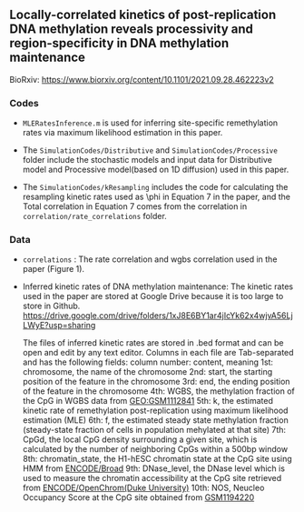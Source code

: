 ## Locally-correlated kinetics of post-replication DNA methylation reveals processivity and region-specificity in DNA methylation maintenance
BioRxiv: https://www.biorxiv.org/content/10.1101/2021.09.28.462223v2
### Codes

- `MLERatesInference.m` is used for inferring site-specific remethylation rates via maximum likelihood estimation in this paper.

- The `SimulationCodes/Distributive` and `SimulationCodes/Processive` folder include the stochastic models and input data for Distributive model and Processive model(based on 1D diffusion) used in this paper.

- The `SimulationCodes/kResampling` includes the code for calculating the resampling kinetic rates used as \phi in Equation 7 in the paper, and the Total correlation in Equation 7 comes from the correlation in `correlation/rate_correlations` folder.

### Data

- `correlations` : The rate correlation and wgbs correlation used in the paper (Figure 1).

- Inferred kinetic rates of DNA methylation maintenance: The kinetic rates used in the paper are stored at Google Drive because it is too large to store in Github. https://drive.google.com/drive/folders/1xJ8E6BY1ar4jIcYk62x4wjvA56LjLWyE?usp=sharing

  The files of inferred kinetic rates are stored in .bed format and can be open and edit by any text editor. Columns in each file are Tab-separated and has the following fields:
  column number: content, meaning
	1st: chromosome, the name of the chromosome
	2nd: start, the starting position of the feature in the chromosome 
	3rd: end, the ending position of the feature in the chromosome 
	4th: WGBS, the methylation fraction of the CpG in WGBS data from [GEO:GSM1112841](https://www.ncbi.nlm.nih.gov/geo/query/acc.cgi?acc=GSM1112841)
	5th: k, the estimated kinetic rate of remethylation post-replication using maximum likelihood estimation (MLE)
	6th: f, the estimated steady state methylation fraction (steady-state fraction of cells in population mehylated at that site)
	7th: CpGd, the local CpG density surrounding a given site, which is calculated by the number of neighboring CpGs within a 500bp window
	8th: chromatin_state, the H1-hESC chromatin state at the CpG site using HMM from [ENCODE/Broad](https://www.genome.ucsc.edu/cgi-bin/hgTables?db=hg19&hgta_group=regulation&hgta_track=wgEncodeBroadHmm&hgta_table=wgEncodeBroadHmmH1hescHMM&hgta_doSchema=describe+table+schema)
	9th: DNase_level, the DNase level which is used to measure the chromatin accessibility at the CpG site retrieved from [ENCODE/OpenChrom(Duke University)](http://hgdownload.cse.ucsc.edu/goldenPath/hg19/encodeDCC/wgEncodeOpenChromDnase/)
	10th: NOS, Neucleo Occupancy Score at the CpG site obtained from [GSM1194220](https://www.ncbi.nlm.nih.gov/geo/query/acc.cgi?acc=GSM1194220)
